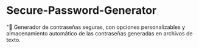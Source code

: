 # Secure-Password-Generator
"🔐 Generador de contraseñas seguras, con opciones personalizables y almacenamiento automático de las contraseñas generadas en archivos de texto.
